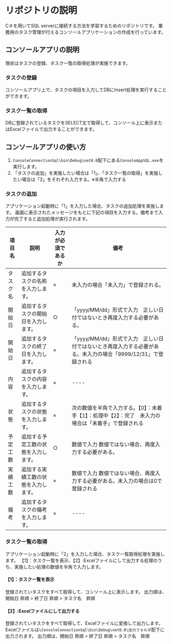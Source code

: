# リポジトリの説明
C＃を用いてSQL serverに接続する方法を学習するためのリポジトリです。
業務用のタスク管理が行えるコンソールアプリケーションの作成を行っています。

## コンソールアプリの説明
現状はタスクの登録、タスク一覧の取得処理が実施できます。

### タスクの登録
コンソールアプリ上で、タスクの項目を入力してDBにInsert処理を実行することができます。

### タスク一覧の取得
DBに登録されているタスクをSELECT文で取得して、コンソール上に表示またはExcelファイルで出力することができます。

## コンソールアプリの使い方

1. `ConsoleConnectionSql\bin\Debug\net8.0`配下にある`ConsoleAppSQL.exe`を実行します。
2. 「タスクの追加」を実施したい場合は「1」、「タスク一覧の取得」を実施したい場合は「2」をそれぞれ入力する。※半角で入力する

### タスクの追加
アプリケーション起動時に「1」を入力した場合、タスクの追加処理を実施します。
画面に表示されたメッセージをもとに下記の項目を入力する。備考まで入力が完了すると追加処理が実行されます。

| 項目名 | 説明 | 入力が必須であるか | 備考 |
| ---- | ---- | ---- | ---- |
| タスク名 | 追加するタスクの名称を入力します。 | × | 未入力の場合「未入力」で登録される。 |
| 開始日 | 追加するタスクの開始日を入力します。 | ○ | 「yyyy/MM/dd」形式で入力　正しい日付ではないとき再度入力する必要がある。 |
| 開始日 | 追加するタスクの終了日を入力します。 | × | 「yyyy/MM/dd」形式で入力　正しい日付ではないとき再度入力する必要がある。未入力の場合「9999/12/31」で登録される |
| 内容 | 追加するタスクの内容を入力します。 | × | ---- |
| 状態 | 追加するタスクの状態を入力します。 | × | 次の数値を半角で入力する。【0】：未着手【1】：処理中【2】：完了　未入力の場合は「未着手」で登録される |
| 予定工数 | 追加する予定工数の状態を入力します。 | ○ | 数値で入力 数値ではない場合、再度入力する必要がある。|
| 実績工数 | 追加する実績工数の状態を入力します。 | × | 数値で入力 数値ではない場合、再度入力する必要がある。未入力の場合は0で登録される|
| 備考 | 追加するタスクの備考を入力します。 | × | ---- |

### タスク一覧の取得
アプリケーション起動時に「2」を入力した場合、タスク一覧取得処理を実施します。
【1】：タスク一覧を表示、【2】:Excelファイルにして出力する処理のうち、実施したい処理の数値を半角で入力します。

#### 【1】：タスク一覧を表示
登録されていタスクをすべて取得して、コンソール上に表示します。
出力順は、開始日 昇順 > 終了日 昇順 > タスク名　昇順

#### 【2】:Excelファイルにして出力する
登録されていタスクをすべて取得して、Excelファイルに変換して出力します。Excelファイルは`\ConsoleConnectionSql\bin\Debug\net8.0\出力フォルダ`配下に出力されます。
出力順は、開始日 昇順 > 終了日 昇順 > タスク名　昇順
